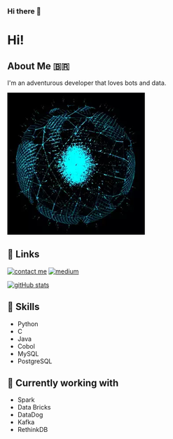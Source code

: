 ### Hi there 👋


# Hi!




## About Me :brazil:
I'm an adventurous developer that loves bots and data.

![](jeif.gif)

  
## 🔗 Links


[![contact me](https://img.shields.io/badge/Tutanota-840010?style=for-the-badge&logo=Tutanota&logoColor=white)](mailto:minhadona@tuta.io?subject=GitHub)
[![medium](https://img.shields.io/badge/Medium-12100E?style=for-the-badge&logo=medium&logoColor=white)](https://minhadona.medium.com/) 
  
[![gitHub stats](https://github-readme-stats.vercel.app/api?username=anuraghazra&show_icons=true&theme=dark)](https://github.com/anuraghazra/github-readme-stats)

  
## :robot: Skills
+ Python
+ C
+ Java
+ Cobol
+ MySQL
+ PostgreSQL



## :mechanical_arm: Currently working with
+ Spark
+ Data Bricks
+ DataDog
+ Kafka
+ RethinkDB

